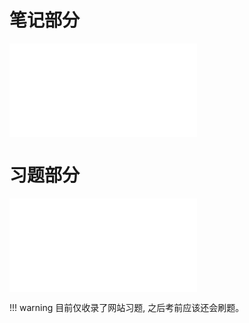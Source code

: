 # 笔记部分
<object data="MosNote.pdf" type="application/pdf" width="100%" height="800">
    <embed src="MosNote.pdf" type="application/pdf" />
</object>

# 习题部分

<object data="MosExercise.pdf" type="application/pdf" width="100%" height="800">
    <embed src="MosExercise.pdf" type="application/pdf" />
</object>

!!! warning 
    目前仅收录了网站习题, 之后考前应该还会刷题。

